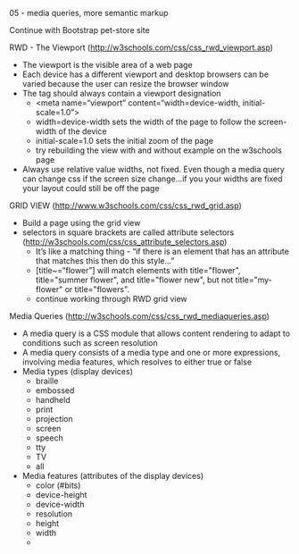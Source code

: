 05 - media queries, more semantic markup

Continue with Bootstrap pet-store site

RWD - The Viewport (http://w3schools.com/css/css_rwd_viewport.asp)
- The viewport is the visible area of a web page
- Each device has a different viewport and desktop browsers can be varied because the user can resize the browser window
- The <meta> tag should always contain a viewport designation
    - <meta name=“viewport” content=“width=device-width, initial-scale=1.0”>
    - width=device-width sets the width of the page to follow the screen-width of the device
    - initial-scale=1.0 sets the initial zoom of the page
    - try rebuilding the view with and without example on the w3schools page
- Always use relative value widths, not fixed. Even though a media query can change css if the screen size change…if you your widths are fixed your layout could still be off the page

GRID VIEW (http://www.w3schools.com/css/css_rwd_grid.asp)
- Build a page using the grid view
- selectors in square brackets are called attribute selectors (http://w3schools.com/css/css_attribute_selectors.asp)
    - It’s like a matching thing - “if there is an element that has an attribute that matches this then do this style…”
    - [title~=“flower”] will match elements with title="flower", title="summer flower", and title="flower new", but not title="my-flower" or title="flowers".
    - continue working through RWD grid view

Media Queries (http://w3schools.com/css/css_rwd_mediaqueries.asp)
- A media query is a CSS module that allows content rendering to adapt to conditions such as screen resolution 
- A media query consists of a media type and one or more expressions, involving media features, which resolves to either true or false
- Media types (display devices)
    - braille
    - embossed
    - handheld
    - print
    - projection
    - screen
    - speech
    - tty
    - TV
    - all
- Media features (attributes of the display devices)
    - color (#bits)
    - device-height
    - device-width
    - resolution
    - height
    - width
    - 
